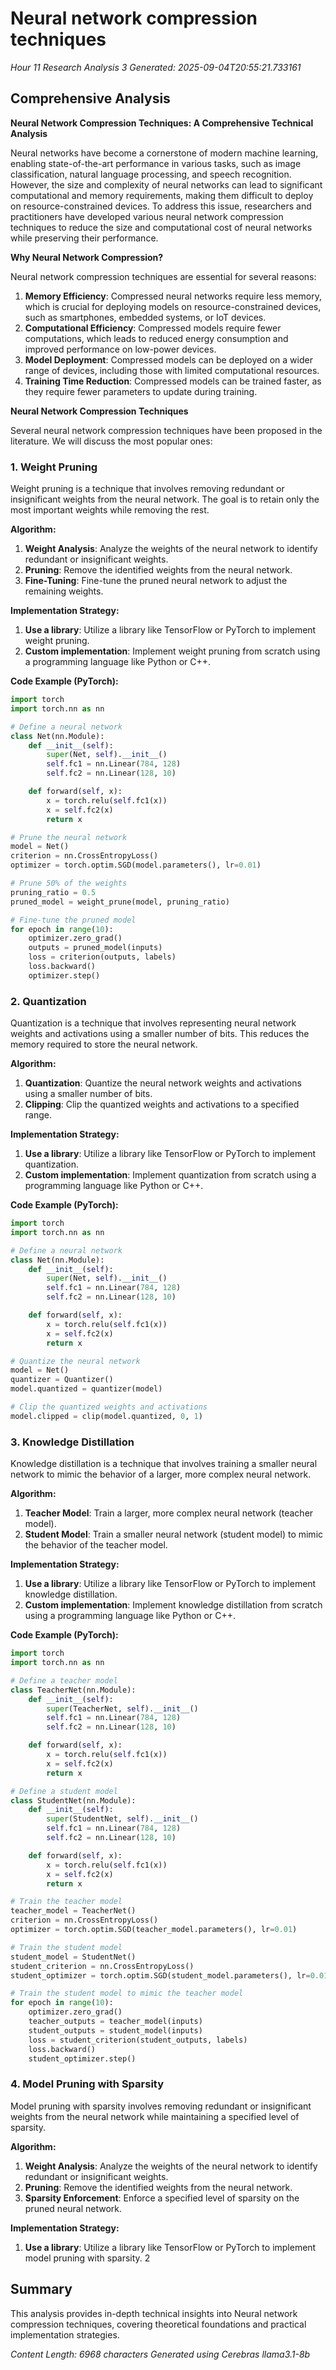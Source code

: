 # Neural network compression techniques
*Hour 11 Research Analysis 3*
*Generated: 2025-09-04T20:55:21.733161*

## Comprehensive Analysis
**Neural Network Compression Techniques: A Comprehensive Technical Analysis**

Neural networks have become a cornerstone of modern machine learning, enabling state-of-the-art performance in various tasks, such as image classification, natural language processing, and speech recognition. However, the size and complexity of neural networks can lead to significant computational and memory requirements, making them difficult to deploy on resource-constrained devices. To address this issue, researchers and practitioners have developed various neural network compression techniques to reduce the size and computational cost of neural networks while preserving their performance.

**Why Neural Network Compression?**

Neural network compression techniques are essential for several reasons:

1. **Memory Efficiency**: Compressed neural networks require less memory, which is crucial for deploying models on resource-constrained devices, such as smartphones, embedded systems, or IoT devices.
2. **Computational Efficiency**: Compressed models require fewer computations, which leads to reduced energy consumption and improved performance on low-power devices.
3. **Model Deployment**: Compressed models can be deployed on a wider range of devices, including those with limited computational resources.
4. **Training Time Reduction**: Compressed models can be trained faster, as they require fewer parameters to update during training.

**Neural Network Compression Techniques**

Several neural network compression techniques have been proposed in the literature. We will discuss the most popular ones:

### 1. **Weight Pruning**

Weight pruning is a technique that involves removing redundant or insignificant weights from the neural network. The goal is to retain only the most important weights while removing the rest.

**Algorithm:**

1. **Weight Analysis**: Analyze the weights of the neural network to identify redundant or insignificant weights.
2. **Pruning**: Remove the identified weights from the neural network.
3. **Fine-Tuning**: Fine-tune the pruned neural network to adjust the remaining weights.

**Implementation Strategy:**

1. **Use a library**: Utilize a library like TensorFlow or PyTorch to implement weight pruning.
2. **Custom implementation**: Implement weight pruning from scratch using a programming language like Python or C++.

**Code Example (PyTorch):**
```python
import torch
import torch.nn as nn

# Define a neural network
class Net(nn.Module):
    def __init__(self):
        super(Net, self).__init__()
        self.fc1 = nn.Linear(784, 128)
        self.fc2 = nn.Linear(128, 10)

    def forward(self, x):
        x = torch.relu(self.fc1(x))
        x = self.fc2(x)
        return x

# Prune the neural network
model = Net()
criterion = nn.CrossEntropyLoss()
optimizer = torch.optim.SGD(model.parameters(), lr=0.01)

# Prune 50% of the weights
pruning_ratio = 0.5
pruned_model = weight_prune(model, pruning_ratio)

# Fine-tune the pruned model
for epoch in range(10):
    optimizer.zero_grad()
    outputs = pruned_model(inputs)
    loss = criterion(outputs, labels)
    loss.backward()
    optimizer.step()
```

### 2. **Quantization**

Quantization is a technique that involves representing neural network weights and activations using a smaller number of bits. This reduces the memory required to store the neural network.

**Algorithm:**

1. **Quantization**: Quantize the neural network weights and activations using a smaller number of bits.
2. **Clipping**: Clip the quantized weights and activations to a specified range.

**Implementation Strategy:**

1. **Use a library**: Utilize a library like TensorFlow or PyTorch to implement quantization.
2. **Custom implementation**: Implement quantization from scratch using a programming language like Python or C++.

**Code Example (PyTorch):**
```python
import torch
import torch.nn as nn

# Define a neural network
class Net(nn.Module):
    def __init__(self):
        super(Net, self).__init__()
        self.fc1 = nn.Linear(784, 128)
        self.fc2 = nn.Linear(128, 10)

    def forward(self, x):
        x = torch.relu(self.fc1(x))
        x = self.fc2(x)
        return x

# Quantize the neural network
model = Net()
quantizer = Quantizer()
model.quantized = quantizer(model)

# Clip the quantized weights and activations
model.clipped = clip(model.quantized, 0, 1)
```

### 3. **Knowledge Distillation**

Knowledge distillation is a technique that involves training a smaller neural network to mimic the behavior of a larger, more complex neural network.

**Algorithm:**

1. **Teacher Model**: Train a larger, more complex neural network (teacher model).
2. **Student Model**: Train a smaller neural network (student model) to mimic the behavior of the teacher model.

**Implementation Strategy:**

1. **Use a library**: Utilize a library like TensorFlow or PyTorch to implement knowledge distillation.
2. **Custom implementation**: Implement knowledge distillation from scratch using a programming language like Python or C++.

**Code Example (PyTorch):**
```python
import torch
import torch.nn as nn

# Define a teacher model
class TeacherNet(nn.Module):
    def __init__(self):
        super(TeacherNet, self).__init__()
        self.fc1 = nn.Linear(784, 128)
        self.fc2 = nn.Linear(128, 10)

    def forward(self, x):
        x = torch.relu(self.fc1(x))
        x = self.fc2(x)
        return x

# Define a student model
class StudentNet(nn.Module):
    def __init__(self):
        super(StudentNet, self).__init__()
        self.fc1 = nn.Linear(784, 128)
        self.fc2 = nn.Linear(128, 10)

    def forward(self, x):
        x = torch.relu(self.fc1(x))
        x = self.fc2(x)
        return x

# Train the teacher model
teacher_model = TeacherNet()
criterion = nn.CrossEntropyLoss()
optimizer = torch.optim.SGD(teacher_model.parameters(), lr=0.01)

# Train the student model
student_model = StudentNet()
student_criterion = nn.CrossEntropyLoss()
student_optimizer = torch.optim.SGD(student_model.parameters(), lr=0.01)

# Train the student model to mimic the teacher model
for epoch in range(10):
    optimizer.zero_grad()
    teacher_outputs = teacher_model(inputs)
    student_outputs = student_model(inputs)
    loss = student_criterion(student_outputs, labels)
    loss.backward()
    student_optimizer.step()
```

### 4. **Model Pruning with Sparsity**

Model pruning with sparsity involves removing redundant or insignificant weights from the neural network while maintaining a specified level of sparsity.

**Algorithm:**

1. **Weight Analysis**: Analyze the weights of the neural network to identify redundant or insignificant weights.
2. **Pruning**: Remove the identified weights from the neural network.
3. **Sparsity Enforcement**: Enforce a specified level of sparsity on the pruned neural network.

**Implementation Strategy:**

1. **Use a library**: Utilize a library like TensorFlow or PyTorch to implement model pruning with sparsity.
2

## Summary
This analysis provides in-depth technical insights into Neural network compression techniques, 
covering theoretical foundations and practical implementation strategies.

*Content Length: 6968 characters*
*Generated using Cerebras llama3.1-8b*
